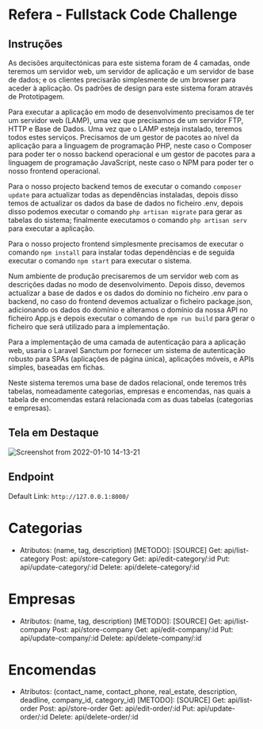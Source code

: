# Refera - Fullstack Code Challenge

## Instruções

As decisões arquitectónicas para este sistema foram de 4 camadas, onde teremos um servidor web, um servidor de aplicação e um servidor de base de dados; e os clientes precisarão simplesmente de um browser para aceder à aplicação. Os padrões de design para este sistema foram através de Prototipagem.

Para executar a aplicação em modo de desenvolvimento precisamos de ter um servidor web (LAMP), uma vez que precisamos de um servidor FTP, HTTP e Base de Dados. Uma vez que o LAMP esteja instalado, teremos todos estes serviços. Precisamos de um gestor de pacotes ao nível da aplicação para a linguagem de programação PHP, neste caso o Composer para poder ter o nosso backend operacional e um gestor de pacotes para a linguagem de programação JavaScript, neste caso o NPM para poder ter o nosso frontend operacional. 

Para o nosso projecto backend temos de executar o comando ``` composer update ``` para actualizar todas as dependências instaladas, depois disso temos de actualizar os dados da base de dados no ficheiro .env, depois disso podemos executar o comando ``` php artisan migrate ``` para gerar as tabelas do sistema; finalmente executamos o comando ``` php artisan serv ``` para executar a aplicação.

Para o nosso projecto frontend simplesmente precisamos de executar o comando ``` npm install ``` para instalar todas dependências e de seguida executar o comando ``` npm start ``` para executar o sistema.

Num ambiente de produção precisaremos de um servidor web com as descrições dadas no modo de desenvolvimento. Depois disso, devemos actualizar a base de dados e os dados do domínio no ficheiro .env para o backend, no caso do frontend devemos actualizar o ficheiro package.json, adicionando os dados do domínio e alteramos o domínio da nossa API no ficheiro App.js e depois executar o comando de ``` npm run build ``` para gerar o ficheiro que será utilizado para a implementação.

Para a implementação de uma camada de autenticação para a aplicação web, usaria o Laravel Sanctum por fornecer um sistema de autenticação robusto para SPAs (aplicações de página única), aplicações móveis, e APIs simples, baseadas em fichas.

Neste sistema teremos uma base de dados relacional, onde teremos três tabelas, nomeadamente categorias, empresas e encomendas, nas quais a tabela de encomendas estará relacionada com as duas tabelas (categorias e empresas).

## Tela em Destaque

![Screenshot from 2022-01-10 14-13-21](https://user-images.githubusercontent.com/32305442/148764987-07eb5729-8a02-47c2-8d43-74c177513955.png)

## Endpoint

Default Link: ``` http://127.0.0.1:8000/ ```

# Categorias
- Atributos: (name, tag, description)
[METODO]: [SOURCE]
Get: api/list-category
Post: api/store-category
Get: api/edit-category/:id
Put: api/update-category/:id
Delete: api/delete-category/:id

# Empresas
- Atributos: (name, tag, description)
[METODO]: [SOURCE]
Get: api/list-company
Post: api/store-company
Get: api/edit-company/:id
Put: api/update-company/:id
Delete: api/delete-company/:id

# Encomendas
- Atributos: (contact_name, contact_phone, real_estate, description, deadline, company_id, category_id)
[METODO]: [SOURCE]
Get: api/list-order
Post: api/store-order
Get: api/edit-order/:id
Put: api/update-order/:id
Delete: api/delete-order/:id
